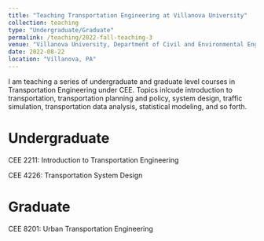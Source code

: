 ```yaml
---
title: "Teaching Transportation Engineering at Villanova University"
collection: teaching
type: "Undergraduate/Graduate"
permalink: /teaching/2022-fall-teaching-3
venue: "Villanova University, Department of Civil and Environmental Engineering"
date: 2022-08-22
location: "Villanova, PA"
---
```


I am teaching a series of undergraduate and graduate level courses in Transportation Engineering under CEE. Topics inlcude introduction to transportation, transportation planning and policy, system design, traffic simulation, transportation data analysis, statistical modeling, and so forth.


Undergraduate
======


CEE 2211: Introduction to Transportation Engineering

CEE 4226: Transportation System Design





Graduate
======
CEE 8201: Urban Transportation Engineering


